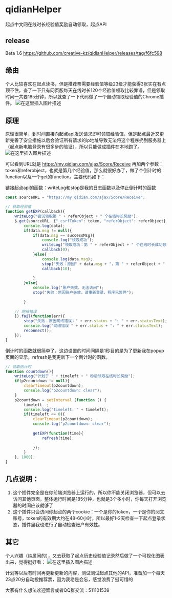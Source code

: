 # qidianHelper
起点中文网在线时长经验值奖励自动领取，起点API

## release
Beta 1.6 https://github.com/creative-kz/qidianHelper/releases/tag/f6fc598

## 缘由
个人比较喜欢在起点读书，但是推荐票需要经验值等级23级才能获得3张实在有点顶不住，查了一下只有网页版每天在线时长120个经验值领取比较靠谱，但是领取时间一共要185分钟，所以就查了一下代码做了一个自动领取经验值的Chrome插件。
![在这里插入图片描述](https://img-blog.csdnimg.cn/20210321065534470.png?x-oss-process=image/watermark,type_ZmFuZ3poZW5naGVpdGk,shadow_10,text_aHR0cHM6Ly9ibG9nLmNzZG4ubmV0L2hhbmRzb21laG9uZXk=,size_16,color_FFFFFF,t_70)

## 原理
原理很简单，到时间直接向起点api发送请求即可领取经验值，但是起点最近又更新完善了安全措施以后会验证所有请求的ip地址导致无法将这个程序扔到服务器上（起点新电脑登录有很多步的验证），所以只能做成插件在本地跑了。
![在这里插入图片描述](https://img-blog.csdnimg.cn/20210321070158718.png)

可以看到URL就是 https://my.qidian.com/ajax/Score/Receive 再加两个参数：token和referobject，也就是第几个经验值，那么就很好办了，做了个倒计时的function以及一个get的function。主要代码如下：

链接起点api的函数：writeLog和stop是我的日志函数以及停止倒计时的函数
```javascript
const sourceURL = "https://my.qidian.com/ajax/Score/Receive";

// 获取经验值
function getEXP(callback){
    writeLog("尝试领取第 " + referObject + " 个在线时长奖励");
    $.get(sourceURL, {"_csrfToken": token, "referObject": referObject}, function(data){
        console.log(data);
        if(data.msg != null){
            if(data.msg == successMsg){
                console.log("领取成功");
                writeLog("领取成功：第 " + referObject + " 个在线时长成功领取");
                callback(0);
            }else{
                console.log(data.msg);
                stop("失败：原因" + data.msg + "，第 " + referObject + " 个在线时长未领取");
                callback(10);
                
            }
        }else{
            console.log("账户失效，无法访问");
            stop("失败：原因账户失效，请重新登录，程序已暂停");
            
        }
        
    // 网络错误
    }).fail(function(err){
        stop("失败：原因网络错误：" + err.status + ": " + err.statusText);
        console.log("网络错误 " + err.status + ": " + err.statusText);
        reconnect();
    });
}
```


倒计时的函数就很简单了，这边设置的时间间隔是1秒目的是为了更新我在popup页面的显示，refresh是我更新下一个倒计时的函数。
```javascript
// 领取倒计时
function countdown(){
    writeLog("计划于 " + timeleft + " 秒后领取在线时长奖励");
    if(p2countdown != null){
        clearTimeout(p2countdown);
        console.log("p2countdown: clear");
    }
    p2countdown = setInterval (function () {
        timeleft--;
        console.log("timeleft: " + timeleft);
        if(timeleft <= 0){
            clearTimeout(p2countdown);
            console.log("p2countdown: clear");
            
            getEXP(function(time){
                refresh(time);
                
            });
        }
    }, 1000);
}
```

## 几点说明：
1. 这个插件完全是在你前端浏览器上运行的，所以你不能关闭浏览器，但可以去访问其他页面，整体运行时间是185分钟，也就是3个多小时，你每天打开浏览器的时间应该就够了
2. 这个插件只会访问你起点的两个cookie：一个是你的token，一个是你的阅文账号，token的有效期大约在48-60小时，所以最好1-2天检查一下起点登录状态，插件里我也进行了自动检查账户有效性。

## 其它
个人兴趣（纯属闲的），又去获取了起点历史经验值记录然后做了一个可视化图表出来，觉得挺好看：
![在这里插入图片描述](https://img-blog.csdnimg.cn/20210321071957412.png?x-oss-process=image/watermark,type_ZmFuZ3poZW5naGVpdGk,shadow_10,text_aHR0cHM6Ly9ibG9nLmNzZG4ubmV0L2hhbmRzb21laG9uZXk=,size_16,color_FFFFFF,t_70)

计划等以后有时间再更新更新的内容，测试测试起点其他的API，准备加一个每天23点20分自动投推荐票，因为我老是会忘，感觉浪费了挺可惜的

大家有什么想法欢迎留言或者QQ群交流：511101539
